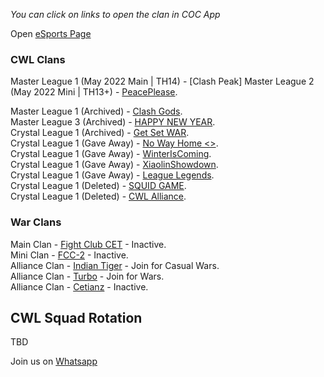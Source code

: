 _You can click on links to open the clan in COC App_

Open [eSports Page](./eSports.md)

### CWL Clans  
  Master  League 1 (May 2022 Main | TH14) - [Clash Peak]
  Master  League 2 (May 2022 Mini | TH13+) - [PeacePlease](https://link.clashofclans.com/en?action=OpenClanProfile&tag=#2LRLQGGGY).  
  
  
  Master  League 1 (Archived) - [Clash Gods](https://link.clashofclans.com/en?action=OpenClanProfile&tag=#2YGLUYVY0).  
  Master  League 3 (Archived) - [HAPPY NEW YEAR](https://link.clashofclans.com/en?action=OpenClanProfile&tag=#2Q92GQVGU).  
  Crystal League 1 (Archived) - [Get Set WAR](https://link.clashofclans.com/en?action=OpenClanProfile&tag=#2PCRU82VU).  
  Crystal League 1 (Gave Away) - [No Way Home <>](https://link.clashofclans.com/en?action=OpenClanProfile&tag=#2LRULJQRQ).  
  Crystal League 1 (Gave Away) - [WinterIsComing](https://link.clashofclans.com/en?action=OpenClanProfile&tag=#2LU09YU20).  
  Crystal League 1 (Gave Away) - [XiaolinShowdown](https://link.clashofclans.com/en?action=OpenClanProfile&tag=#2LUYUPG2P).  
  Crystal League 1 (Gave Away) - [League Legends](https://link.clashofclans.com/en?action=OpenClanProfile&tag=#2L8GPUJ0C).  
  Crystal League 1 (Deleted) - [SQUID GAME](https://link.clashofclans.com/en?action=OpenClanProfile&tag=#2QQ2L82G8).  
  Crystal League 1 (Deleted) - [CWL Alliance](https://link.clashofclans.com/en?action=OpenClanProfile&tag=#2P92PP82L).  

### War Clans
  Main Clan - [Fight Club CET](https://link.clashofclans.com/en?action=OpenClanProfile&tag=#PP0YPJL2) - Inactive.  
  Mini Clan - [FCC-2](https://link.clashofclans.com/en?action=OpenClanProfile&tag=#290R2Q8LP) - Inactive.  
  Alliance Clan - [Indian Tiger](https://link.clashofclans.com/en?action=OpenClanProfile&tag=#2QLR2CRLV) - Join for Casual Wars.  
  Alliance Clan - [Turbo](https://link.clashofclans.com/en?action=OpenClanProfile&tag=#292QRGCUG) - Join for Wars.  
  Alliance Clan - [Cetianz](https://link.clashofclans.com/en?action=OpenClanProfile&tag=#Q2YUV9CJ) - Inactive.  

## CWL Squad Rotation
TBD

Join us on [Whatsapp](https://chat.whatsapp.com/EeZ8MdJnLyAJaVD7suoo3y)
